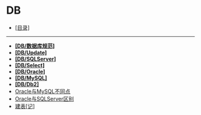 # DB
- [[目录]](/)
---
- [**[DB/数据库规范]**](/DB/数据库规范/)
- [**[DB/Update]**](/DB/Update/)
- [**[DB/SQLServer]**](/DB/SQLServer/)
- [**[DB/Select]**](/DB/Select/)
- [**[DB/Oracle]**](/DB/Oracle/)
- [**[DB/MySQL]**](/DB/MySQL/)
- [**[DB/Db2]**](/DB/Db2/)
- [Oracle与MySQL不同点](/DB/Oracle与MySQL不同点)
- [Oracle与SQLServer区别](/DB/Oracle与SQLServer区别)
- [建表[记]](/DB/建表[记])
